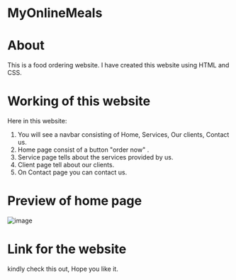 # MyOnlineMeals

# About
This is a food ordering website. I have created this website using HTML and CSS.

# Working of this website
Here in this website:
 1. You will see a navbar consisting of Home, Services, Our clients, Contact us.
 2. Home page consist of a button "order now" .
 3. Service page tells about the services provided by us.
 4. Client page  tell about our clients.
 5. On Contact page you can contact us.
 
# Preview of home page
![image]() 

# Link for the website

kindly check this out, Hope you like it.
